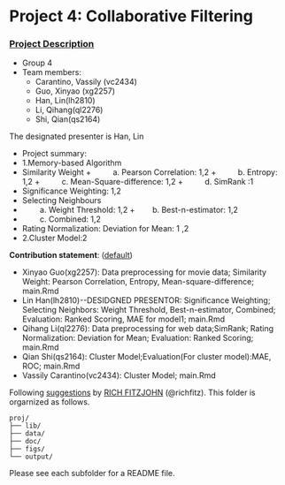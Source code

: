 # Project 4: Collaborative Filtering

### [Project Description](doc/project4_desc.md)

+ Group 4
+ Team members:
	+ Carantino, Vassily (vc2434)
	+ Guo, Xinyao (xg2257)
	+ Han, Lin(lh2810)
	+ Li, Qihang(ql2276)
	+ Shi, Qian(qs2164)
	
The designated presenter is Han, Lin
+ Project summary: 
+ 1.Memory-based Algorithm
+ Similarity Weight
+          a. Pearson Correlation: 1,2
+          b. Entropy: 1,2
+          c. Mean-Square-difference: 1,2
+          d. SimRank :1
+ Significance Weighting: 1,2
+ Selecting Neighbours
+         a. Weight Threshold: 1,2
+        b. Best-n-estimator: 1,2
+         c. Combined: 1,2
+ Rating Normalization: Deviation for Mean: 1 ,2
+ 2.Cluster Model:2

	
**Contribution statement**: ([default](doc/a_note_on_contributions.md))
+ Xinyao Guo(xg2257): Data preprocessing for movie data;  Similarity Weight: Pearson Correlation, Entropy, Mean-square-difference;  main.Rmd
+ Lin Han(lh2810)--DESIDGNED PRESENTOR: Significance Weighting; Selecting Neighbors: Weight Threshold, Best-n-estimator, Combined; Evaluation: Ranked Scoring, MAE for model1; main.Rmd
+ Qihang Li(ql2276): Data preprocessing for web data;SimRank;  Rating Normalization: Deviation for Mean; Evaluation: Ranked Scoring;   main.Rmd
+ Qian Shi(qs2164): Cluster Model;Evaluation(For cluster model):MAE, ROC; main.Rmd
+ Vassily Carantino(vc2434): Cluster Model;  main.Rmd

Following [suggestions](http://nicercode.github.io/blog/2013-04-05-projects/) by [RICH FITZJOHN](http://nicercode.github.io/about/#Team) (@richfitz). This folder is orgarnized as follows.

```
proj/
├── lib/
├── data/
├── doc/
├── figs/
└── output/
```

Please see each subfolder for a README file.
